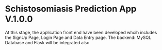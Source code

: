 # Schistosomiasis Prediction App V.1.0.0
At this stage, the application front end have been developed whcih includes the SignUp Page, Login Page and Data Entry page.
The backend: MySQL Database and Flask will be integrated also 

